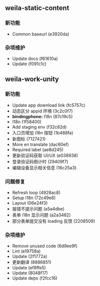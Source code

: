 ## weila-static-content

### 新功能

- Common baseurl (e3920da)

### 杂项维护

- Update docs (f61610a)
- Update (f091c1c)

## weila-work-unity

### 新功能

- Update app download link (fc5757c)
- 动态区分 appid 环境 (3c2c0f7)
- **bindingphone:** I18n (87c19c5)
- I18n (1f58400)
- Add staging env (f32c82d)
- 入口页增加 i18n 按钮 (1b488fa)
- 新图标 (7127421)
- More en translate (dac60ef)
- Required label (ae8d245)
- 更新验证码获取 UI/UX (e038938)
- 登录验证码倒计时 (29409f7)
- 编辑设备显示相关信息 (16c25a3)

### 问题修复

- Refresh loop (4928ac8)
- Setup i18n (72c49e8)
- Layout (06e24f3)
- 报错不提示问题 (a5a4dbe)
- 表单 i18n 显示问题 (a2a3482)
- 部分表单提交没有 loading 反馈 (2208509)

### 杂项维护

- Remove unused code (6d9ee9f)
- Lint (e19758a)
- Update (2f1772a)
- 更新翻译 (8886851)
- Update (ef8ffe5)
- Update (8048f17)
- Update deps (f2fcc16)